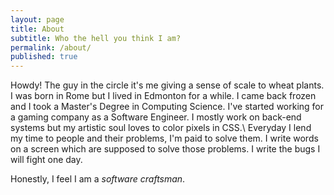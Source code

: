 ```yaml
---
layout: page
title: About
subtitle: Who the hell you think I am?
permalink: /about/
published: true
---
```


Howdy! The guy in the circle it's me giving a sense of scale to wheat plants. I was born in Rome but I lived in Edmonton for a while. I came back frozen and I took a Master's Degree in Computing Science. I've started working for a gaming company as a Software Engineer. I mostly work on back-end systems but my artistic soul loves to color pixels in CSS.\\
Everyday I lend my time to people and their problems, I'm paid to solve them. I write words on a screen which are supposed to solve those problems. I write the bugs I will fight one day.    

Honestly, I feel I am a *software craftsman*.